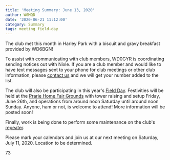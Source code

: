```yaml
---
title: 'Meeting Summary: June 13, 2020'
author: W0MQD
date: '2020-06-21 11:12:00'
category: Summary
tags: meeting field-day
---
```


The club met this month in Harley Park with a biscuit and gravy breakfast provided by WD6BGN!

To assist with communicating with club members, WD0GYR is coordinating sending notices out with Nixle. If you are a club member and would like to have text messages sent to your phone for club meetings or other club information, please [contact us](/about/contact) and we will get your number added to the list.

The club will also be participating in this year's [Field Day](http://www.arrl.org/field-day). Festivities will be held at the [Prarie Home Fair Grounds](https://www.google.com/maps?q=Prairie+Home+MO+Fair+Grounds) with tower raising and setup Friday, June 26th, and operations from around noon Saturday until around noon Sunday. Anyone, ham or not, is welcome to attend! More information will be posted soon!

Finally, work is being done to perform some maintenance on the club's [repeater](/about/repeaternet#repeater-info).

Please mark your calendars and join us at our next meeting on Saturday, July 11, 2020. Location to be determined.

73
